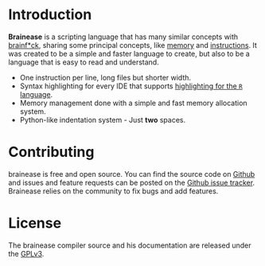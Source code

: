 # Introduction

**Brainease** is a scripting language that has many similar concepts with [brainf\*ck](http://brainfuck.org/), sharing some principal concepts, like [memory](memory.md) and [instructions](instructions/index.md). It was created to be a simple and faster language to create, but also to be a language that is easy to read and understand.

- One instruction per line, long files but shorter width.
- Syntax highlighting for every IDE that supports [highlighting for the `R` language](./ide-support.md).
- Memory management done with a simple and fast memory allocation system.
- Python-like indentation system - Just **two** spaces.

# Contributing

brainease is free and open source. You can find the source code on [Github](https://github.com/arthurfiorette/brainease) and issues and feature requests can be posted on the [Github issue tracker](https://github.com/arthurfiorette/brainease/issues). Brainease relies on the community to fix bugs and add features.

# License

The brainease compiler source and his documentation are released under the [GPLv3](https://www.gnu.org/licenses/gpl-3.0.en.html).
